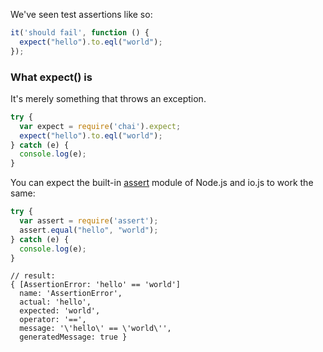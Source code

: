 We've seen test assertions like so:

```js
it('should fail', function () {
  expect("hello").to.eql("world");
});
```

### What expect() is
It's merely something that throws an exception.

```js
try {
  var expect = require('chai').expect;
  expect("hello").to.eql("world");
} catch (e) {
  console.log(e);
}
```

You can expect the built-in [assert](https://iojs.org/api/assert.html) module of Node.js and io.js to work the same:

```js
try {
  var assert = require('assert');
  assert.equal("hello", "world");
} catch (e) {
  console.log(e);
}
```

```
// result:
{ [AssertionError: 'hello' == 'world']
  name: 'AssertionError',
  actual: 'hello',
  expected: 'world',
  operator: '==',
  message: '\'hello\' == \'world\'',
  generatedMessage: true }
```
